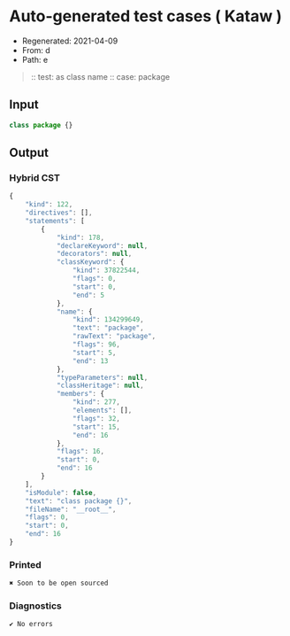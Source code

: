 # Auto-generated test cases ( Kataw )
- Regenerated: 2021-04-09
- From: d
- Path: e
> :: test: as class name
> :: case: package
## Input

`````js
class package {}
`````

## Output

### Hybrid CST

```javascript
{
    "kind": 122,
    "directives": [],
    "statements": [
        {
            "kind": 178,
            "declareKeyword": null,
            "decorators": null,
            "classKeyword": {
                "kind": 37822544,
                "flags": 0,
                "start": 0,
                "end": 5
            },
            "name": {
                "kind": 134299649,
                "text": "package",
                "rawText": "package",
                "flags": 96,
                "start": 5,
                "end": 13
            },
            "typeParameters": null,
            "classHeritage": null,
            "members": {
                "kind": 277,
                "elements": [],
                "flags": 32,
                "start": 15,
                "end": 16
            },
            "flags": 16,
            "start": 0,
            "end": 16
        }
    ],
    "isModule": false,
    "text": "class package {}",
    "fileName": "__root__",
    "flags": 0,
    "start": 0,
    "end": 16
}
```

### Printed

```javascript
✖ Soon to be open sourced
```

### Diagnostics

```javascript
✔ No errors
```

